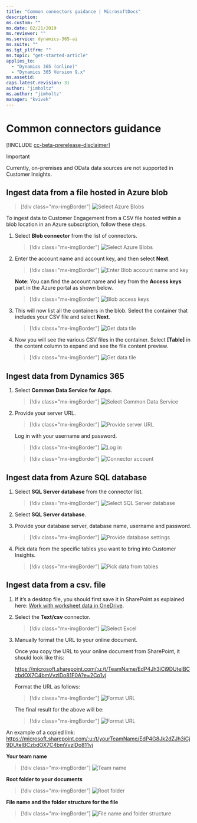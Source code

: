 ```yaml
---
title: "Common connectors guidance | MicrosoftDocs"
description: 
ms.custom: ""
ms.date: 02/21/2019
ms.reviewer: ""
ms.service: dynamics-365-ai
ms.suite: ""
ms.tgt_pltfrm: ""
ms.topic: "get-started-article"
applies_to: 
  - "Dynamics 365 (online)"
  - "Dynamics 365 Version 9.x"
ms.assetid: 
caps.latest.revision: 31
author: "jimholtz"
ms.author: "jimholtz"
manager: "kvivek"
---
```

# Common connectors guidance

[!INCLUDE [cc-beta-prerelease-disclaimer](../includes/cc-beta-prerelease-disclaimer.md)]

> [!IMPORTANT]
> Currently, on-premises and OData data sources are not supported in Customer Insights. 

## Ingest data from a file hosted in Azure blob

> [!div class="mx-imgBorder"] 
> ![](media/connector-azure-storage.png "Select Azure Blobs")

To ingest data to Customer Engagement from a CSV file hosted within a blob location in an Azure subscription, follow these steps.

1. Select **Blob connector** from the list of connectors.

   > [!div class="mx-imgBorder"] 
   > ![](media/connector-azure-blobs.png "Select Azure Blobs")

2. Enter the account name and account key, and then select **Next**.

   > [!div class="mx-imgBorder"] 
   > ![](media/connector-azure-blobs-account-name-key.png "Enter Blob account name and key")

   **Note**: You can find the account name and key from the **Access keys** part in the Azure portal as shown below. 

   > [!div class="mx-imgBorder"] 
   > ![](media/connector-azure-blobs-access-keys.png "Blob access keys")

3. This will now list all the containers in the blob. Select the container that includes your CSV file and select **Next**.

   > [!div class="mx-imgBorder"] 
   > ![](media/connector-azure-blobs-container.png "Get data tile")

4.	Now you will see the various CSV files in the container. Select **[Table]** in the content column to expand and see the file content preview.

    > [!div class="mx-imgBorder"] 
    > ![](media/connector-azure-blobs-preview.png "Get data tile")
   
## Ingest data from Dynamics 365

1. Select **Common Data Service for Apps**.

   > [!div class="mx-imgBorder"] 
   > ![](media/connector-cds.png "Select Common Data Service")
 
2. Provide your server URL.

   > [!div class="mx-imgBorder"] 
   > ![](media/connector-provide-server-url.png "Provide server URL")

   Log in with your username and password.

   > [!div class="mx-imgBorder"] 
   > ![](media/connector-ce-log-in.png "Log in")

   > [!div class="mx-imgBorder"] 
   > ![](media/connector-account.png "Connector account")

## Ingest data from Azure SQL database

1. Select **SQL Server database** from the connector list.

   > [!div class="mx-imgBorder"] 
   > ![](media/connector-select-sql-server-database.png "Select SQL Server database")

2. Select **SQL Server database**.

3. Provide your database server, database name, username and password.

   > [!div class="mx-imgBorder"] 
   > ![](media/connector-provide-database-settings.png "Provide database settings")

4. Pick data from the specific tables you want to bring into Customer Insights.

   > [!div class="mx-imgBorder"] 
   > ![](media/connector-pick-data-from-tables.png "Pick data from tables")
   
## Ingest data from a csv. file

1. If it’s a desktop file, you should first save it in SharePoint as explained here: [Work with worksheet data in OneDrive](https://support.office.com/article/Work-with-worksheet-data-in-OneDrive-C051A205-1C06-4FEB-94D8-793B0126B53A).

2. Select the **Text/csv** connector.

   > [!div class="mx-imgBorder"] 
   > ![](media/connector-excel.png "Select Excel")

3. Manually format the URL to your online document.

   Once you copy the URL to your online document from SharePoint, it should look like this: 

   https://microsoft.sharepoint.com/:u:/t/TeamName/EdP4Jh3iCj9DUteIBCzbdOX7C4bmVvzlDo81F0A?e=2Co1vj
   
   Format the URL as follows:

   > [!div class="mx-imgBorder"] 
   > ![](media/connector-format-url1.png "Format URL")

   The final result for the above will be: 

   > [!div class="mx-imgBorder"] 
   > ![](media/connector-format-final-result.png "Format URL")

 An example of a copied link: 
 https://microsoft.sharepoint.com/:u:/t/yourTeamName/EdP4G8Jk2dZJh3iCj9DUteIBCzbdOX7C4bmVvzlDo811vj  

**Your team name**

> [!div class="mx-imgBorder"] 
> ![](media/connector-team-name.png "Team name")

**Root folder to your documents**

> [!div class="mx-imgBorder"] 
> ![](media/connector-root-folder.png "Root folder")

**File name and the folder structure for the file**

> [!div class="mx-imgBorder"] 
> ![](media/connector-folder-structure.png "File name and folder structure")
